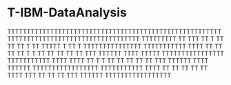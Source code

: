 # T-IBM-DataAnalysis


TTTTTTTTTTTTTTTTTTTTTTTTTTTTTTTTTTTTTTTTTTTTTTTTTTTTTTTTTTTTTTTTTTTTTTTTTTTTTTTTTTTTTTTTT
TTTTTTTTT     TT    TTT    TT  T  TT    TT TT T   TT TTTTT   T     TT  T  TTTTTTTTTTTTTTT
TTTTTTTTTTT TTTT TT  TT TT TT T T TT TT TT TT TT TTT TTTTTT TTTT TTTTT   TTTTTTTTTTTTTTTT
TTTTTTTTTTT TTTT   TTTT    TT T T TT TT TT TT TT TTT TTTTTT TTTT TTTTTT TTTTTTTTTTTTTTTTT
TTTTTTTTTTT TTTT TT  TT TT TT TT  TTTT  TTT  TT   TT    TT   TTT TTTTTT TTTTTTTTTTTTTTTTT


